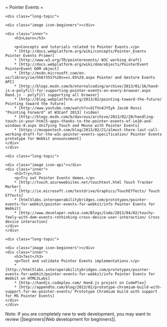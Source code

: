 = Pointer Events =

<div class="topic-container">

    <div class="long-topic">

	<div class="image icon-beginners"></div>

	<div class="inner">
	    <h3>Learn</h3>

	    <p>Concepts and tutorials related to Pointer Events.</p>
	    * [http://docs.webplatform.org/wiki/concepts/Pointer_Events Pointer Events Primer]
	    * [http://www.w3.org/TR/pointerevents/ W3C working draft]
	    * [http://docs.webplatform.org/wiki/dom/objects/PointerEvent PointerEvent DOM object]
	    * [http://msdn.microsoft.com/en-us/library/ie/hh673557%28v=vs.85%29.aspx Pointer and Gesture Events API]
	    * [http://blogs.msdn.com/b/eternalcoding/archive/2013/01/16/hand-js-a-polyfill-for-supporting-pointer-events-on-every-browser.aspx Hand.js - polyfill supporting all browser]
	    * [http://blog.webplatform.org/2013/02/pointing-toward-the-future/ Pointing toward the future]
	    * [http://www.youtube.com/watch?v=SCfVn4JY5yk Jacob Rossi "Pointing Forward" at W3Conf 2013] (video)
	    * [http://blogs.msdn.com/b/davrous/archive/2013/02/20/handling-touch-in-your-html5-apps-thanks-to-the-pointer-events-of-ie10-and-windows-8.aspx Unifying Touch and Mouse with Pointer Events]
	    * [https://msopentech.com/blog/2013/02/21/almost-there-last-call-working-draft-for-the-w3c-pointer-events-specification/ Pointer Events prototype for Webkit announcement]
	</div>
    </div>

    <div class="long-topic">

	<div class="image icon-api"></div>
	<div class="inner">
	    <h3>Try</h3>
	    <p>Try out Pointer Events demos.</p>
	    * [http://touch.azurewebsites.net/touchtest.html Touch Tracker Marker]
	    * [http://ie.microsoft.com/testdrive/Graphics/TouchEffects/ Touch Effects]
	    * [html5labs.interoperabilitybridges.com/prototypes/pointer-events-for-webkit/pointer-events-for-webkit/info Pointer Events for Webkit]
	    * [http://www.developer.nokia.com/Blogs/Code/2013/04/02/touchy-feely-with-dom-events-rethinking-cross-device-user-interaction/ Cross device interaction]
	</div>
    </div>

    <div class="long-topic">

	<div class="image icon-beginners"></div>
	<div class="inner">
	    <h3>Test</h3>
	    <p>Test and validate Pointer Events implementations.</p>
	    * [http://html5labs.interoperabilitybridges.com/prototypes/pointer-events-for-webkit/pointer-events-for-webkit/info Pointer Events for Webkit on HTML5Labs]
	    * [http://handjs.codeplex.com/ Hand.js project on CodePlex]
	    * [http://appendto.com/blog/2013/02/prototype-chromium-build-with-support-for-ms-pointer-events/ Prototype Chromium build with support for MS Pointer Events]
	</div>
    </div>


</div>
<div class="clearfixboth"></div>


Note: If you are completely new to web development, you may want to review [[beginners|Web development for beginners]].